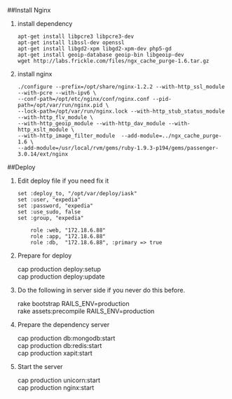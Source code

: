 ##Install Nginx


1. install dependency

    ~~~{.shell}
    apt-get install libpcre3 libpcre3-dev
    apt-get install libssl-dev openssl
    apt-get install libgd2-xpm libgd2-xpm-dev php5-gd
    apt-get install geoip-database geoip-bin libgeoip-dev
    wget http://labs.frickle.com/files/ngx_cache_purge-1.6.tar.gz
    ~~~


2. install nginx

    ~~~{.shell}
    ./configure --prefix=/opt/share/nginx-1.2.2 --with-http_ssl_module --with-pcre --with-ipv6 \
    --conf-path=/opt/etc/nginx/conf/nginx.conf --pid-path=/opt/var/run/nginx.pid \
    --lock-path=/opt/var/run/nginx.lock --with-http_stub_status_module --with-http_flv_module \
    --with-http_geoip_module --with-http_dav_module --with-http_xslt_module \
    --with-http_image_filter_module  --add-module=../ngx_cache_purge-1.6 \
    --add-module=/usr/local/rvm/gems/ruby-1.9.3-p194/gems/passenger-3.0.14/ext/nginx
    ~~~

##Deploy

1. Edit deploy file if you need fix it

    ~~~{.ruby}
    set :deploy_to, "/opt/var/deploy/iask"
    set :user, "expedia"
    set :password, "expedia"
    set :use_sudo, false
    set :group, "expedia"

        role :web, "172.18.6.88"
        role :app, "172.18.6.88"
        role :db,  "172.18.6.88", :primary => true
    ~~~


2. Prepare for deploy

    cap production deploy:setup  
    cap production deploy:update

3. Do the following in server side if you never do this before.

    rake bootstrap RAILS_ENV=production     
    rake assets:precompile RAILS_ENV=production

4. Prepare the dependency server

    cap production db:mongodb:start    
    cap production db:redis:start    
    cap production xapit:start        

5. Start the server

    cap production unicorn:start    
    cap production nginx:start




